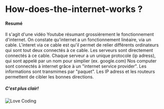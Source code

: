 How-does-the-internet-works ?
===============
#### Resumé
Il s'agit d'une vidéo Youtube résumant grossièrement le fonctionnement d'internet.
On constate qu'internet a un fonctionnement linéaire, via un cable. 
L'interet via ce cable est qu'il permet de relier différents ordinateurs qui sont tout deux connectés à ce cable.
Les serveurs sont directement connectés à ce cable.
Chaque serveur a un unique protocole (ip adress), qui sont appelé par un nom pour simplier (ex. google.com)
Nos computer sont connectés à internet grâce à un "internet service provider".
Les informations sont transmimes par "paquet".
Les IP adress et les routeurs permettent de cibler les bonnes directions.

##### C'est plus clair!
![Love Coding](https://images.ctfassets.net/b4k16c7lw5ut/blog-Simpson-GIF.gif/6ecb9e86a6619635f53c7d2285ac052b/Simpson-GIF.gif)